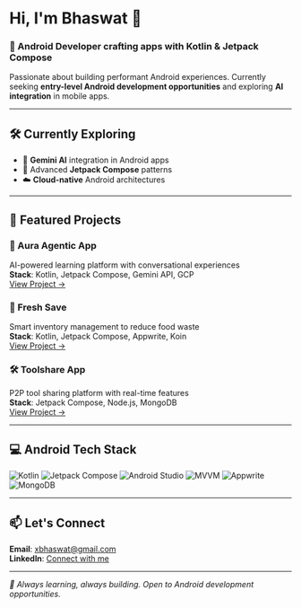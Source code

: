 # Hi, I'm Bhaswat 👋
### 🤖 Android Developer crafting apps with Kotlin & Jetpack Compose

Passionate about building performant Android experiences. Currently seeking **entry-level Android development opportunities** and exploring **AI integration** in mobile apps.

---

## 🛠️ Currently Exploring
- 🤖 **Gemini AI** integration in Android apps
- 📱 Advanced **Jetpack Compose** patterns  
- ☁️ **Cloud-native** Android architectures

---

## 🎯 Featured Projects

### 🚀 Aura Agentic App
AI-powered learning platform with conversational experiences  
**Stack**: Kotlin, Jetpack Compose, Gemini API, GCP  
[View Project →](https://github.com/THORzero9/aura-agentic-app)

### 🍏 Fresh Save
Smart inventory management to reduce food waste  
**Stack**: Kotlin, Jetpack Compose, Appwrite, Koin  
[View Project →](https://github.com/THORzero9/toolshare)

### 🛠️ Toolshare App  
P2P tool sharing platform with real-time features  
**Stack**: Jetpack Compose, Node.js, MongoDB  
[View Project →](https://github.com/THORzero9/Fresh_Save)

---

## 💻 Android Tech Stack

![Kotlin](https://img.shields.io/badge/Kotlin-7F52FF?style=flat&logo=kotlin&logoColor=white)
![Jetpack Compose](https://img.shields.io/badge/Jetpack%20Compose-4285F4?style=flat&logo=jetpackcompose&logoColor=white)
![Android Studio](https://img.shields.io/badge/Android%20Studio-3DDC84?style=flat&logo=androidstudio&logoColor=white)
![MVVM](https://img.shields.io/badge/MVVM-FF6B6B?style=flat&logo=android&logoColor=white)
![Appwrite](https://img.shields.io/badge/Appwrite-FD366E?style=flat&logo=appwrite&logoColor=white)
![MongoDB](https://img.shields.io/badge/MongoDB-47A248?style=flat&logo=mongodb&logoColor=white)

---

## 📫 Let's Connect
**Email**: xbhaswat@gmail.com  
**LinkedIn**: [Connect with me](https://www.linkedin.com/in/bhaswatgogoi/)

---
*🌱 Always learning, always building. Open to Android development opportunities.*
